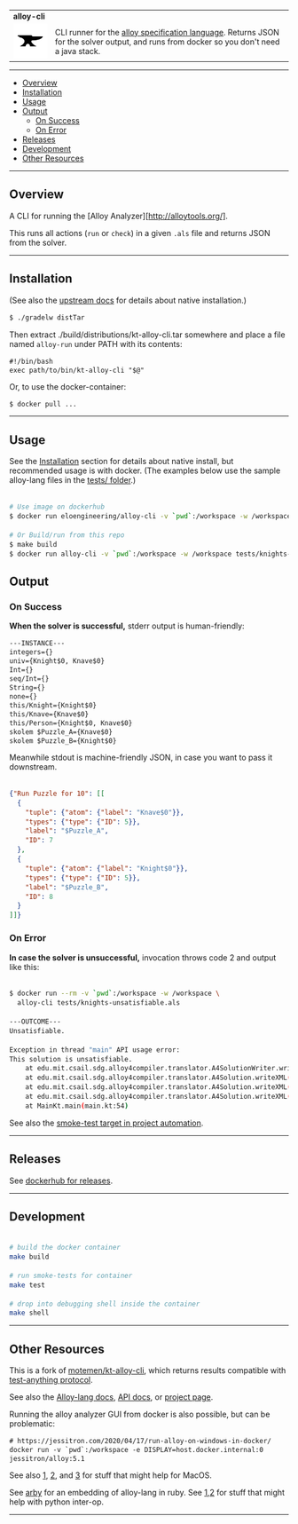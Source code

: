 <table width=100%>
  <tr>
    <td colspan=2><strong>
    alloy-cli
      </strong>&nbsp;&nbsp;&nbsp;&nbsp;
      <small><small>
      </small></small>
    </td>
  </tr>
  <tr>
    <td width=15%><img src=img/icon.png style="width:150px"></td>
    <td>
      CLI runner for the <a href=https://alloy.readthedocs.io>alloy specification language</a>.  Returns JSON for the solver output, and runs from docker so you don't need a java stack.
    </td>
  </tr>
</table>

-------------------------------------------------------------------------------

  * [Overview](#overview)
  * [Installation](#installation)
  * [Usage](#usage)
  * [Output](#output)
    * [On Success](#on-success)
    * [On Error](#on-error)
  * [Releases](#releases)
  * [Development](#development)
  * [Other Resources](#other-resources)


-------------------------------------------------------------------------------

## Overview 

A CLI for running the [Alloy Analyzer][http://alloytools.org/].

This runs all actions (`run` or `check`) in a given `.als` file and returns JSON from the solver.  

-------------------------------------------------------------------------------

## Installation

(See also the [upstream docs](https://github.com/motemen/kt-alloy-cli) for details about native installation.)

```bash 
$ ./gradelw distTar
```

Then extract ./build/distributions/kt-alloy-cli.tar somewhere and place a file named `alloy-run` under PATH with its contents:

```
#!/bin/bash
exec path/to/bin/kt-alloy-cli "$@"
```

Or, to use the docker-container:

```bash
$ docker pull ...
```

-------------------------------------------------------------------------------

## Usage 

See the [Installation](#installation) section for details about native install, but recommended usage is with docker.  (The examples below use the sample alloy-lang files in the [tests/ folder](tests/).)

```bash 

# Use image on dockerhub
$ docker run eloengineering/alloy-cli -v `pwd`:/workspace -w /workspace tests/knights-satisfiable.als

# Or Build/run from this repo
$ make build
$ docker run alloy-cli -v `pwd`:/workspace -w /workspace tests/knights-satisfiable.als
```

## Output 

### On Success 

**When the solver is successful,** stderr output is human-friendly: 

```
---INSTANCE---
integers={}
univ={Knight$0, Knave$0}
Int={}
seq/Int={}
String={}
none={}
this/Knight={Knight$0}
this/Knave={Knave$0}
this/Person={Knight$0, Knave$0}
skolem $Puzzle_A={Knave$0}
skolem $Puzzle_B={Knight$0}
```

 Meanwhile stdout is machine-friendly JSON, in case you want to pass it downstream.  

```json

{"Run Puzzle for 10": [[
  {
    "tuple": {"atom": {"label": "Knave$0"}},
    "types": {"type": {"ID": 5}},
    "label": "$Puzzle_A",
    "ID": 7
  },
  {
    "tuple": {"atom": {"label": "Knight$0"}},
    "types": {"type": {"ID": 5}},
    "label": "$Puzzle_B",
    "ID": 8
  }
]]}

```

### On Error

**In case the solver is unsuccessful,** invocation throws code 2 and output like this:

```bash

$ docker run --rm -v `pwd`:/workspace -w /workspace \
  alloy-cli tests/knights-unsatisfiable.als

---OUTCOME---
Unsatisfiable.

Exception in thread "main" API usage error:
This solution is unsatisfiable.
	at edu.mit.csail.sdg.alloy4compiler.translator.A4SolutionWriter.writeInstance(A4SolutionWriter.java:210)
	at edu.mit.csail.sdg.alloy4compiler.translator.A4Solution.writeXML(A4Solution.java:1134)
	at edu.mit.csail.sdg.alloy4compiler.translator.A4Solution.writeXML(A4Solution.java:1111)
	at edu.mit.csail.sdg.alloy4compiler.translator.A4Solution.writeXML(A4Solution.java:1098)
	at MainKt.main(main.kt:54)
```

See also the [smoke-test target in project automation](Makefile).

-------------------------------------------------------------------------------

## Releases 

See [dockerhub for releases](https://hub.docker.com/r/eloengineering/alloy-cli/tags).

-------------------------------------------------------------------------------

## Development

```bash

# build the docker container 
make build

# run smoke-tests for container
make test

# drop into debugging shell inside the container
make shell
```

-------------------------------------------------------------------------------

## Other Resources 

This is a fork of [motemen/kt-alloy-cli](https://github.com/motemen/kt-alloy-cli), which returns results compatible with [test-anything protocol](https://testanything.org/).

See also the [Alloy-lang docs](https://alloy.readthedocs.io), [API docs](http://alloytools.org/documentation/alloy-api/index.html), or [project page](http://alloy.mit.edu/alloy/).

Running the alloy analyzer GUI from docker is also possible, but can be problematic:

```
# https://jessitron.com/2020/04/17/run-alloy-on-windows-in-docker/
docker run -v `pwd`:/workspace -e DISPLAY=host.docker.internal:0 jessitron/alloy:5.1
```


See also [1](https://gist.github.com/sorny/969fe55d85c9b0035b0109a31cbcb088), [2](https://gist.github.com/cschiewek/246a244ba23da8b9f0e7b11a68bf3285), and [3](https://gist.github.com/paul-krohn/e45f96181b1cf5e536325d1bdee6c949) for stuff that might help for MacOS.

See [arby](https://aleksandarmilicevic.github.io/arby/) for an embedding of alloy-lang in ruby.  See [1](https://hustleplay.wordpress.com/2010/02/18/jpype-tutorial/),[2](https://jpype.readthedocs.io/en/latest/install.html) for stuff that might help with python inter-op.

-------------------------------------------------------------------------------

